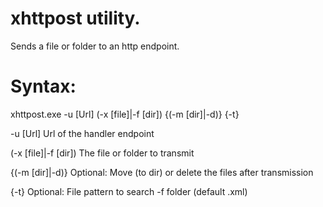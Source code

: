 <h1>xhttpost utility.</h1>

  Sends a file or folder to an http endpoint.

<h1>Syntax:</h1>

  xhttpost.exe -u [Url] (-x [file]|-f [dir]) {(-m [dir]|-d)} {-t}

  -u [Url]
     Url of the handler endpoint

  (-x [file]|-f [dir])
     The file or folder to transmit

  {(-m [dir]|-d)}
     Optional: Move (to dir) or delete the files after transmission

  {-t}
     Optional: File pattern to search -f folder (default .xml)